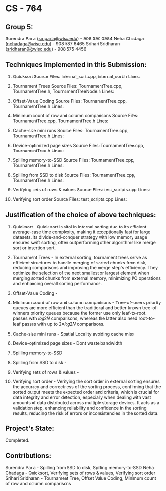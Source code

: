 # CS - 764

## Group 5:
Surendra Parla (smparla@wisc.edu) - 908 590 0984
Neha Chadaga (nchadaga@wisc.edu) - 908 587 6465
Srihari Sridharan (sridharan9@wisc.edu) - 908 575 4456

## Techniques Implemented in this Submission:
1. Quicksort
Source Files: internal_sort.cpp, internal_sort.h
Lines:

2. Tournament Trees
Source Files: TournamentTree.cpp, TournamentTree.h, TournamentTreeNode.h
Lines:

3. Offset-Value Coding
Source Files: TournamentTree.cpp, TournamentTree.h
Lines:

4. Minimum count of row and column comparisons
Source Files: TournamentTree.cpp, TournamentTree.h
Lines:

5. Cache-size mini runs
Source Files: TournamentTree.cpp, TournamentTree.h
Lines:

6. Device-optimized page sizes
Source Files: TournamentTree.cpp, TournamentTree.h
Lines:

7. Spilling memory-to-SSD
Source Files: TournamentTree.cpp, TournamentTree.h
Lines:

8. Spilling from SSD to disk
Source Files: TournamentTree.cpp, TournamentTree.h
Lines:

9. Verifying sets of rows & values
Source Files: test_scripts.cpp
Lines:

10. Verifying sort order 
Source Files: test_scripts.cpp
Lines:

## Justification of the choice of above techniques:
1. Quicksort - Quick sort is vital in internal sorting due to its efficient average-case time complexity, making it exceptionally fast for large datasets. Its divide-and-conquer strategy with low memory usage ensures swift sorting, often outperforming other algorithms like merge sort or insertion sort.

2. Tournament Trees - In external sorting, tournament trees serve as efficient structures to handle merging of sorted chunks from disk, reducing comparisons and improving the merge step's efficiency. They optimize the selection of the next smallest or largest element when merging sorted chunks from external memory, minimizing I/O operations and enhancing overall sorting performance.

3. Offset-Value Coding - 

4. Minimum count of row and column comparisons - Tree-of-losers priority queues are more efficient than the traditional and better known tree-of-winners priority queues because the former use only leaf-to-root. passes with 𝑙𝑜𝑔2𝑁 comparisons, whereas the latter also need root-to-leaf passes with up to 2×𝑙𝑜𝑔2𝑁 comparisons.

5. Cache-size mini runs - Spatial Locality avoiding cache miss

6. Device-optimized page sizes - Dont waste bandwidth

7. Spilling memory-to-SSD 

8. Spilling from SSD to disk - 

9. Verifying sets of rows & values - 

10. Verifying sort order - Verifying the sort order in external sorting ensures the accuracy and correctness of the sorting process, confirming that the sorted output meets the expected order and criteria, which is crucial for data integrity and error detection, especially when dealing with vast amounts of data distributed across multiple storage devices. It acts as a validation step, enhancing reliability and confidence in the sorting results, reducing the risk of errors or inconsistencies in the sorted data.

## Project's State:
Completed.

## Contributions:
Surendra Parla - Spilling from SSD to disk, Spilling memory-to-SSD
Neha Chadaga - Quicksort, Verifying sets of rows & values, Verifying sort order
Srihari Sridharan - Tournament Tree, Offset Value Coding, Minimum count of row and column comparisons

